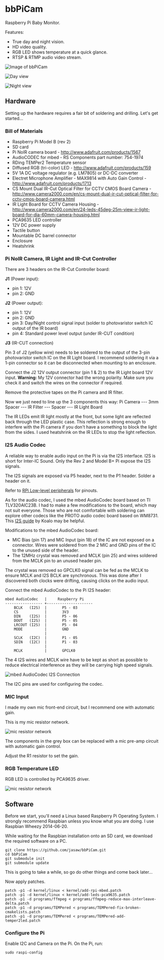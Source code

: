 bbPiCam
=======

Raspberry Pi Baby Monitor.

Features:
* True day and night vision.
* HD video quality.
* RGB LED shows temperature at a quick glance.
* RTSP & RTMP audio video stream.

![Image of bbPiCam](https://github.com/jasaw/bbPiCam/blob/master/docs/bbPiCam_mini.png)

![Day view](https://github.com/jasaw/bbPiCam/blob/master/docs/day.jpg)

![Night view](https://github.com/jasaw/bbPiCam/blob/master/docs/night.jpg)

## Hardware

Setting up the hardware requires a fair bit of soldering and drilling. Let's get started...

### Bill of Materials

* Raspberry Pi Model B (rev 2)
* SD card
* Pi NoIR camera board - http://www.adafruit.com/products/1567
* AudioCODEC for mbed - RS Components part number: 754-1974
* RDing TEMPer2 Temperature sensor
* Diffused RGB (tri-color) LED - http://www.adafruit.com/products/159
* 5V 1A DC voltage regulator (e.g. LM7805) or DC-DC converter
* Electret Microphone Amplifier - MAX9814 with Auto Gain Control - http://www.adafruit.com/products/1713
* CS Mount Dual IR-Cut Optical Filter for CCTV CMOS Board Camera - http://www.camera2000.com/en/cs-mount-dual-ir-cut-optical-filter-for-cctv-cmos-board-camera.html
* IR Light Board for CCTV Camera Housing - http://www.camera2000.com/en/24-leds-45deg-25m-view-ir-light-board-for-dia-60mm-camera-housing.html
* PCA9635 LED controller
* 12V DC power supply
* Tactile button
* Mountable DC barrel connector
* Enclosure
* Heatshrink

### Pi NoIR Camera, IR Light and IR-Cut Controller

There are 3 headers on the IR-Cut Controller board:

**J1** (Power input):
 - pin 1: 12V
 - pin 2: GND

**J2** (Power output):
 - pin 1: 12V
 - pin 2: GND
 - pin 3: Day/Night control signal input (solder to photovaristor switch IC output of the IR board)
 - pin 4: Standard power level output (under IR-CUT condition)

**J3** (IR-CUT connection)

Pin 3 of J2 (yellow wire) needs to be soldered to the output of the 3-pin photovaristor switch IC on the IR Light board. I recommend soldering it via a 1-pin connector so it can be disconnected when mounting to an enclosure.

Connect the J2 12V output connector (pin 1 & 2) to the IR Light board 12V input. **Warning:** My 12V connector had the wrong polarity. Make sure you check it and switch the wires on the connector if required.

Remove the protective tapes on the Pi camera and IR filter.

Now we just need to line up the 3 components this way:
Pi Camera --- 3mm Spacer --- IR Filter --- Spacer --- IR Light Board

The IR LEDs emit IR light mostly at the front, but some light are reflected back through the LED plastic case. This reflection is strong enough to interfere with the Pi camera if you don't have a something to block the light from the sides. I used heatshrink on the IR LEDs to stop the light reflection.

### I2S Audio Codec

A reliable way to enable audio input on the Pi is via the I2S interface. I2S is short for Inter-IC Sound. Only the Rev 2 and Model B+ Pi expose the I2S signals.

The I2S signals are exposed via P5 header, next to the P1 header. Solder a header on it.

Refer to [RPi Low-level peripherals](http://elinux.org/RPi_Low-level_peripherals) for pinouts.

As for the audio codec, I used the mbed AudioCodec board based on TI TLV320AIC23B. I had to make a few modifications to the board, which may not suit everyone. Those who are not comfortable with soldering can explore other codecs like the PROTO audio codec board based on WM8731. This [I2S guide](http://blog.koalo.de/2013/05/i2s-support-for-raspberry-pi.html) by Koalo may be helpful.

Modifications to the mbed AudioCodec board:
* MIC Bias (pin 17) and MIC Input (pin 18) of the IC are not exposed on a connector. Wires were soldered from the 2 MIC and GND pins of the IC to the unused side of the header.
* The 12MHz crystal was removed and MCLK (pin 25) and wires soldered from the MCLK pin to an unused header pin.

The crystal was removed so GPCLK0 signal can be fed as the MCLK to ensure MCLK and I2S BCLK are synchronous. This was done after I discovered both clocks were drifting, causing clicks on the audio input.

Connect the mbed AudioCodec to the Pi I2S header:

```
mbed AudioCodec   |     Raspberry Pi
----------------- +---------------------
    BCLK   (I2S)  |       P5 - 03
    CS            |       3V3
    DIN    (I2S)  |       P5 - 06
    DOUT   (I2S)  |       P5 - 05
    LRCOUT (I2S)  |       P5 - 04
    MODE          |       GND
                  |
    SCLK   (I2C)  |       P1 - 05
    SDIN   (I2C)  |       P1 - 03
                  |
    MCLK          |       GPCLK0
```

The 4 I2S wires and MCLK wire have to be kept as short as possible to reduce electrical interference as they will be carrying high speed signals.

![mbed AudioCodec I2S Connection](https://github.com/jasaw/bbPiCam/blob/master/docs/mbed_audio_codec_i2s.jpg)

The I2C pins are used for configuring the codec.

### MIC Input

I made my own mic front-end circuit, but I recommend one with automatic gain.

This is my mic resistor network.

![mic resistor network](https://github.com/jasaw/bbPiCam/blob/master/docs/mic_circuit.png)

The components in the grey box can be replaced with a mic pre-amp circuit with automatic gain control.

Adjust the R1 resistor to set the gain.

### RGB Temperature LED

RGB LED is controlled by PCA9635 driver.

![mic resistor network](https://github.com/jasaw/bbPiCam/blob/master/docs/pca9635.png)

## Software

Before we start, you'll need a Linux based Raspberry Pi Operating System. I strongly recommend Raspbian unless you know what you are doing. I use Raspbian Wheezy 2014-06-20.

While waiting for the Raspbian installation onto an SD card, we download the required software on a PC.

```
git clone https://github.com/jasaw/bbPiCam.git
cd bbPiCam
git submodule init
git submodule update
```

This is going to take a while, so go do other things and come back later...

Now apply patches.

```
patch -p1 -d kernel/linux < kernel/add-rpi-mbed.patch
patch -p1 -d kernel/linux < kernel/add-leds-pca9635.patch
patch -p1 -d programs/ffmpeg < programs/ffmpeg-reduce-max-interleave-delta.patch
patch -p1 -d programs/TEMPered < programs/TEMPered-fix-broken-cmakelists.patch
patch -p1 -d programs/TEMPered < programs/TEMPered-add-temper2led.patch
```

### Configure the Pi

Enable I2C and Camera on the Pi. On the Pi, run:

```
sudo raspi-config
```


